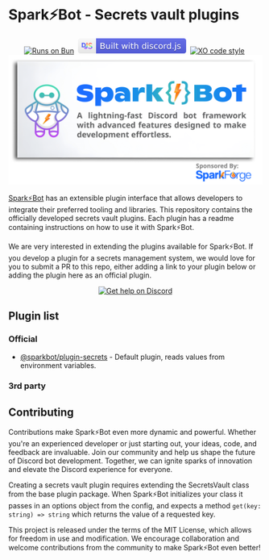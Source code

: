 # Spark⚡️Bot - Secrets vault plugins

<div align="center">
    <a href="https://bun.sh"><img alt="Runs on Bun" src="https://img.shields.io/badge/Runs%20on%20Bun-%23E37AB4?style=flat&logo=bun&logoColor=%23F9F1E1&logoSize=auto&labelColor=%232F2F2F" height=30></a>&nbsp;
    <a href="https://discord.js.org"><img alt=" Built with discord.js" src="https://github.com/SparkBotDev/.github/raw/main/assets/images/discordjs-badge.svg" height=30></a>&nbsp;
    <a href="https://github.com/xojs/xo"><img alt="XO code style" src="https://shields.io/badge/code_style-5ed9c7?logo=xo&labelColor=gray" height=30></a>&nbsp;
</div>
<div align="center">
    <img src="https://github.com/SparkBotDev/.github/raw/main/assets/images/readme-banner.png" alt="">
</div>

[Spark⚡️Bot](https://github.com/SparkBotDev/SparkBot) has an extensible plugin interface that allows developers to integrate their preferred tooling and libraries. This repository contains the officially developed secrets vault plugins. Each plugin has a readme containing instructions on how to use it with Spark⚡️Bot.

We are very interested in extending the plugins available for Spark⚡️Bot. If you develop a plugin for a secrets management system, we would love for you to submit a PR to this repo, either adding a link to your plugin below or adding the plugin here as an official plugin.

<div align="center">
    <a href="https://discord.gg/J3FYK8VmrA"><img alt="Get help on Discord" src="https://img.shields.io/discord/1250847505566929037?logo=discord&logoColor=white&label=Get%20Help&labelColor=%235761E1&color=%2350545B" height=30></a>
</div>

## Plugin list

### Official

- [@sparkbot/plugin-secrets](./packages/base/#readme) - Default plugin, reads values from environment variables.

### 3rd party

## Contributing

Contributions make Spark⚡️Bot even more dynamic and powerful. Whether you're an experienced developer or just starting out, your ideas, code, and feedback are invaluable. Join our community and help us shape the future of Discord bot development. Together, we can ignite sparks of innovation and elevate the Discord experience for everyone.

Creating a secrets vault plugin requires extending the SecretsVault class from the base plugin package. When Spark⚡️Bot initializes your class it passes in an options object from the config, and expects a method `get(key: string) => string` which returns the value of a requested key.

This project is released under the terms of the MIT License, which allows for freedom in use and modification. We encourage collaboration and welcome contributions from the community to make Spark⚡️Bot even better!
